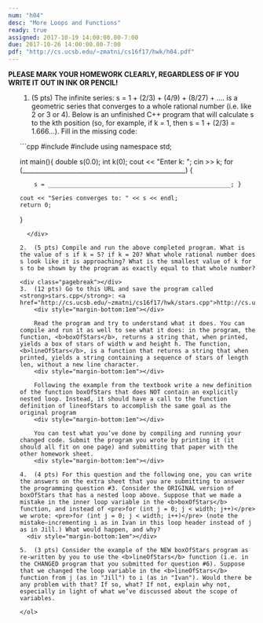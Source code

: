 ```yaml
---
num: "h04"
desc: "More Loops and Functions"
ready: true
assigned: 2017-10-19 14:00:00.00-7:00
due: 2017-10-26 14:00:00.00-7:00
pdf: "http://cs.ucsb.edu/~zmatni/cs16f17/hwk/h04.pdf"
---
```

<b>PLEASE MARK YOUR HOMEWORK CLEARLY, REGARDLESS OF IF YOU WRITE IT OUT IN INK OR PENCIL!</b>

<ol markdown="1">

1.	(5 pts) The infinite series: s = 1 + (2/3) + (4/9) + (8/27) + .... is a geometric series that converges to a whole rational number (i.e. like 2 or 3 or 4). Below is an unfinished C++ program that will calculate s to the kth position (so, for example, if k = 1, then s = 1 + (2/3) = 1.666...). Fill in the missing code:
  <div style="margin-bottom:1em"></div>

  <div markdown="1">
```cpp
#include <iostream>
#include <cmath>
using namespace std;

int main(){
    double s(0.0);
    int k(0);
    cout << "Enter k: ";
    cin >> k;
    for (____________________________________________________) { 
    
        s = ____________________________________________________; }
        
    cout << "Series converges to: " << s << endl;
    return 0;
}
```
  </div>

2.	(5 pts) Compile and run the above completed program. What is the value of s if k = 5? if k = 20? What whole rational number does s look like it is approaching? What is the smallest value of k for s to be shown by the program as exactly equal to that whole number?

<div class="pagebreak"></div>
3.	(12 pts) Go to this URL and save the program called <strong>stars.cpp</strong>: <a href="http://cs.ucsb.edu/~zmatni/cs16f17/hwk/stars.cpp">http://cs.ucsb.edu/~zmatni/cs16s17/hwk/stars.cpp</a>
	<div style="margin-bottom:1em"></div>

	Read the program and try to understand what it does. You can compile and run it as well to see what it does: in the program, the function, <b>boxOfStars</b>, returns a string that, when printed, yields a box of stars of width w and height h. The function, <b>lineOfStars</b>, is a function that returns a string that when printed, yields a string containing a sequence of stars of length len, without a new line character.
	<div style="margin-bottom:1em"></div>
  
	Following the example from the textbook write a new definition of the function boxOfStars that does NOT contain an explicitly nested loop. Instead, it should have a call to the function definition of lineofStars to accomplish the same goal as the original program
	<div style="margin-bottom:1em"></div>
  
	You can test what you’ve done by compiling and running your changed code. Submit the program you wrote by printing it (it should all fit on one page) and submitting that paper with the other homework sheet.
	<div style="margin-bottom:1em"></div>
  
4.	(4 pts) For this question and the following one, you can write the answers on the extra sheet that you are submitting to answer the programming question #3. Consider the ORIGINAL version of boxOfStars that has a nested loop above. Suppose that we made a mistake in the inner loop variable in the <b>boxOfStars</b> function, and instead of <pre>for (int j = 0; j < width; j++)</pre> we wrote: <pre>for (int j = 0; j < width; i++)</pre> (note the mistake—incrementing i as in Ivan in this loop header instead of j as in Jill.) What would happen, and why?
  <div style="margin-bottom:1em"></div>

5.	(3 pts) Consider the example of the NEW boxOfStars program as re-written by you to use the <b>lineOfStars</b> function (i.e. in the CHANGED program that you submitted for question #6). Suppose that we changed the loop variable in the <b>lineOfStars</b> function from j (as in "Jill") to i (as in "Ivan"). Would there be any problem with that? If so, what? If not, explain why not, especially in light of what we’ve discussed about the scope of variables.

</ol>

